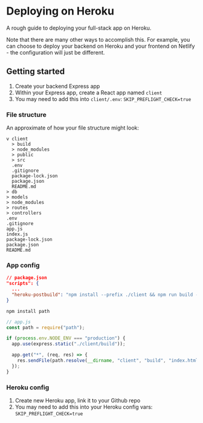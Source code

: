 # Deploying on Heroku

A rough guide to deploying your full-stack app on Heroku.

Note that there are many other ways to accomplish this. For example, you can choose to deploy your backend on Heroku and your frontend on Netlify - the configuration will just be different.

## Getting started

1. Create your backend Express app
1. Within your Express app, create a React app named `client`
1. You may need to add this into `client/.env`: `SKIP_PREFLIGHT_CHECK=true`

### File structure

An approximate of how your file structure might look:

```
𝗏 client
  > build
  > node_modules
  > public
  > src
  .env
  .gitignore
  package-lock.json
  package.json
  README.md
> db
> models
> node_modules
> routes
> controllers
.env
.gitignore
app.js
index.js
package-lock.json
package.json
README.md
```

### App config

```json
// package.json
"scripts": {
  ...
  "heroku-postbuild": "npm install --prefix ./client && npm run build --prefix ./client"
}
```

`npm install path`

```js
// app.js
const path = require("path");

if (process.env.NODE_ENV === "production") {
  app.use(express.static("./client/build"));

  app.get("*", (req, res) => {
    res.sendFile(path.resolve(__dirname, "client", "build", "index.html"));
  });
}
```

### Heroku config

1. Create new Heroku app, link it to your Github repo
1. You may need to add this into your Heroku config vars: `SKIP_PREFLIGHT_CHECK=true`
